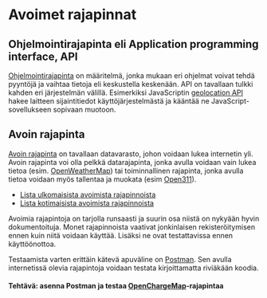 # Avoimet rajapinnat
## Ohjelmointirajapinta eli Application programming interface, API
[Ohjelmointirajapinta](https://fi.wikipedia.org/wiki/Ohjelmointirajapinta) on määritelmä, jonka mukaan eri ohjelmat voivat tehdä pyyntöjä ja vaihtaa tietoja eli keskustella keskenään.
API on tavallaan tulkki kahden eri järjestelmän välillä. Esimerkiksi JavaScriptin [geolocation API](https://developer.mozilla.org/en-US/docs/Web/API/Geolocation/Using_geolocation)
hakee laitteen sijaintitiedot käyttöjärjestelmästä ja kääntää ne JavaScript-sovellukseen sopivaan muotoon.
## Avoin rajapinta
[Avoin rajapinta](http://otsokivekas.fi/2014/06/avoin-rajapinta/) on tavallaan datavarasto, johon voidaan lukea internetin yli. Avoin rajapinta voi olla pelkkä datarajapinta,
jonka avulla voidaan vain lukea tietoa (esim. [OpenWeatherMap](https://openweathermap.org/current)) tai toiminnallinen rajapinta, jonka avulla tietoa voidaan myös tallentaa ja muokata (esim [Open311](http://dev.hel.fi/apis/open311/)).

* [Lista ulkomaisista avoimista rajapinnoista](https://www.programmableweb.com/category/all/apis)
* [Lista kotimaisista avoimista rajapinnoista](https://www.avoindata.fi/fi)

Avoimia rajapintoja on tarjolla runsaasti ja suurin osa niistä on nykyään hyvin dokumentoituja. Monet rajapinnoista vaativat jonkinlaisen rekisteröitymisen ennen kuin niitä voidaan käyttää. Lisäksi ne ovat testattavissa ennen käyttöönottoa.

Testaamista varten erittäin kätevä apuväline on [Postman](https://www.getpostman.com/). Sen avulla internetissä olevia rajapintoja voidaan testata kirjoittamatta riviäkään koodia.

#### Tehtävä: asenna Postman ja testaa [OpenChargeMap](https://openchargemap.org/site/develop#api)-rajapintaa